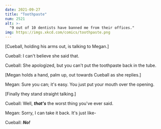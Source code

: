 ```yaml
---
date: 2021-09-27
title: "Toothpaste"
num: 2521
alt: >-
  "9 out of 10 dentists have banned me from their offices."
img: https://imgs.xkcd.com/comics/toothpaste.png
---
```

[Cueball, holding his arms out, is talking to Megan.]

Cueball: I can't believe she said that.

Cueball: She apologized, but you can't put the toothpaste back in the tube.

[Megan holds a hand, palm up, out towards Cueball as she replies.]

Megan: Sure you can; it's easy. You just put your mouth over the opening.

[Finally they stand straight talking.]

Cueball: Well, ***that's*** the worst thing you've ever said.

Megan: Sorry, I can take it back. It's just like-

Cueball: ***No!***